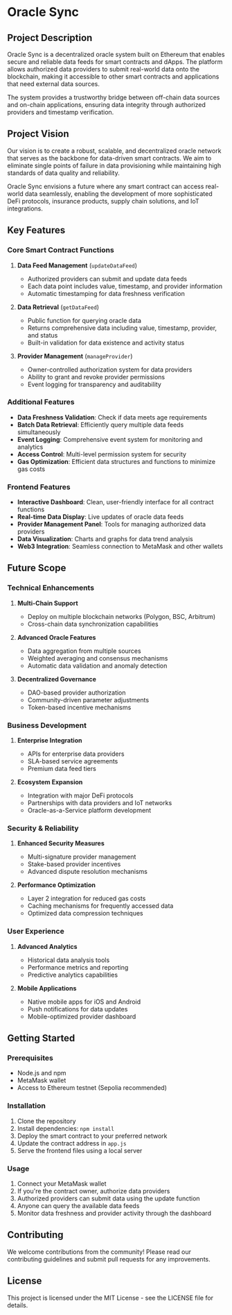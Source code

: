 # Oracle Sync

## Project Description

Oracle Sync is a decentralized oracle system built on Ethereum that enables secure and reliable data feeds for smart contracts and dApps. The platform allows authorized data providers to submit real-world data onto the blockchain, making it accessible to other smart contracts and applications that need external data sources.

The system provides a trustworthy bridge between off-chain data sources and on-chain applications, ensuring data integrity through authorized providers and timestamp verification.

## Project Vision

Our vision is to create a robust, scalable, and decentralized oracle network that serves as the backbone for data-driven smart contracts. We aim to eliminate single points of failure in data provisioning while maintaining high standards of data quality and reliability.

Oracle Sync envisions a future where any smart contract can access real-world data seamlessly, enabling the development of more sophisticated DeFi protocols, insurance products, supply chain solutions, and IoT integrations.

## Key Features

### Core Smart Contract Functions

1. **Data Feed Management** (`updateDataFeed`)
   - Authorized providers can submit and update data feeds
   - Each data point includes value, timestamp, and provider information
   - Automatic timestamping for data freshness verification

2. **Data Retrieval** (`getDataFeed`)
   - Public function for querying oracle data
   - Returns comprehensive data including value, timestamp, provider, and status
   - Built-in validation for data existence and activity status

3. **Provider Management** (`manageProvider`)
   - Owner-controlled authorization system for data providers
   - Ability to grant and revoke provider permissions
   - Event logging for transparency and auditability

### Additional Features

- **Data Freshness Validation**: Check if data meets age requirements
- **Batch Data Retrieval**: Efficiently query multiple data feeds simultaneously
- **Event Logging**: Comprehensive event system for monitoring and analytics
- **Access Control**: Multi-level permission system for security
- **Gas Optimization**: Efficient data structures and functions to minimize gas costs

### Frontend Features

- **Interactive Dashboard**: Clean, user-friendly interface for all contract functions
- **Real-time Data Display**: Live updates of oracle data feeds
- **Provider Management Panel**: Tools for managing authorized data providers
- **Data Visualization**: Charts and graphs for data trend analysis
- **Web3 Integration**: Seamless connection to MetaMask and other wallets

## Future Scope

### Technical Enhancements

1. **Multi-Chain Support**
   - Deploy on multiple blockchain networks (Polygon, BSC, Arbitrum)
   - Cross-chain data synchronization capabilities

2. **Advanced Oracle Features**
   - Data aggregation from multiple sources
   - Weighted averaging and consensus mechanisms
   - Automatic data validation and anomaly detection

3. **Decentralized Governance**
   - DAO-based provider authorization
   - Community-driven parameter adjustments
   - Token-based incentive mechanisms

### Business Development

1. **Enterprise Integration**
   - APIs for enterprise data providers
   - SLA-based service agreements
   - Premium data feed tiers

2. **Ecosystem Expansion**
   - Integration with major DeFi protocols
   - Partnerships with data providers and IoT networks
   - Oracle-as-a-Service platform development

### Security & Reliability

1. **Enhanced Security Measures**
   - Multi-signature provider management
   - Stake-based provider incentives
   - Advanced dispute resolution mechanisms

2. **Performance Optimization**
   - Layer 2 integration for reduced gas costs
   - Caching mechanisms for frequently accessed data
   - Optimized data compression techniques

### User Experience

1. **Advanced Analytics**
   - Historical data analysis tools
   - Performance metrics and reporting
   - Predictive analytics capabilities

2. **Mobile Applications**
   - Native mobile apps for iOS and Android
   - Push notifications for data updates
   - Mobile-optimized provider dashboard

## Getting Started

### Prerequisites
- Node.js and npm
- MetaMask wallet
- Access to Ethereum testnet (Sepolia recommended)

### Installation
1. Clone the repository
2. Install dependencies: `npm install`
3. Deploy the smart contract to your preferred network
4. Update the contract address in `app.js`
5. Serve the frontend files using a local server

### Usage
1. Connect your MetaMask wallet
2. If you're the contract owner, authorize data providers
3. Authorized providers can submit data using the update function
4. Anyone can query the available data feeds
5. Monitor data freshness and provider activity through the dashboard

## Contributing

We welcome contributions from the community! Please read our contributing guidelines and submit pull requests for any improvements.

## License

This project is licensed under the MIT License - see the LICENSE file for details.
